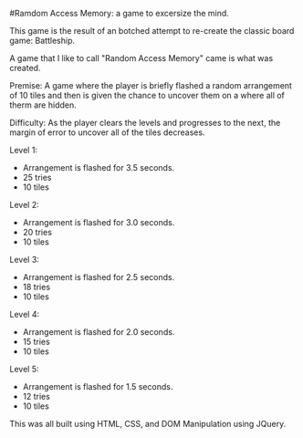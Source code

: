 #Ramdom Access Memory: a game to excersize the mind.

This game is the result of an botched attempt to re-create the classic board game: Battleship.

A game that I like to call "Random Access Memory" came is what was created.

Premise: A game where the player is briefly flashed a random arrangement of 10 tiles and then is given the chance to uncover them on a where all of therm are hidden.

Difficulty: As the player clears the levels and progresses to the next, the margin of error to uncover all of the tiles decreases.

Level 1:
- Arrangement is flashed for 3.5 seconds.
- 25 tries
- 10 tiles

Level 2:
- Arrangement is flashed for 3.0 seconds.
- 20 tries
- 10 tiles

Level 3:
- Arrangement is flashed for 2.5 seconds.
- 18 tries
- 10 tiles

Level 4:
- Arrangement is flashed for 2.0 seconds.
- 15 tries
- 10 tiles

Level 5:
- Arrangement is flashed for 1.5 seconds.
- 12 tries
- 10 tiles

This was all built using HTML, CSS, and DOM Manipulation using JQuery.
